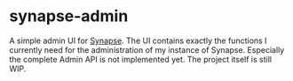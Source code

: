 # synapse-admin
A simple admin UI for [Synapse](https://github.com/matrix-org/synapse).
The UI contains exactly the functions I currently need for the administration of my instance of Synapse.
Especially the complete Admin API is not implemented yet.
The project itself is still WIP.
